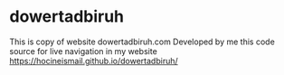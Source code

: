 # dowertadbiruh
This is copy of website dowertadbiruh.com Developed by me  this code source for live navigation in my website 
https://hocineismail.github.io/dowertadbiruh/
